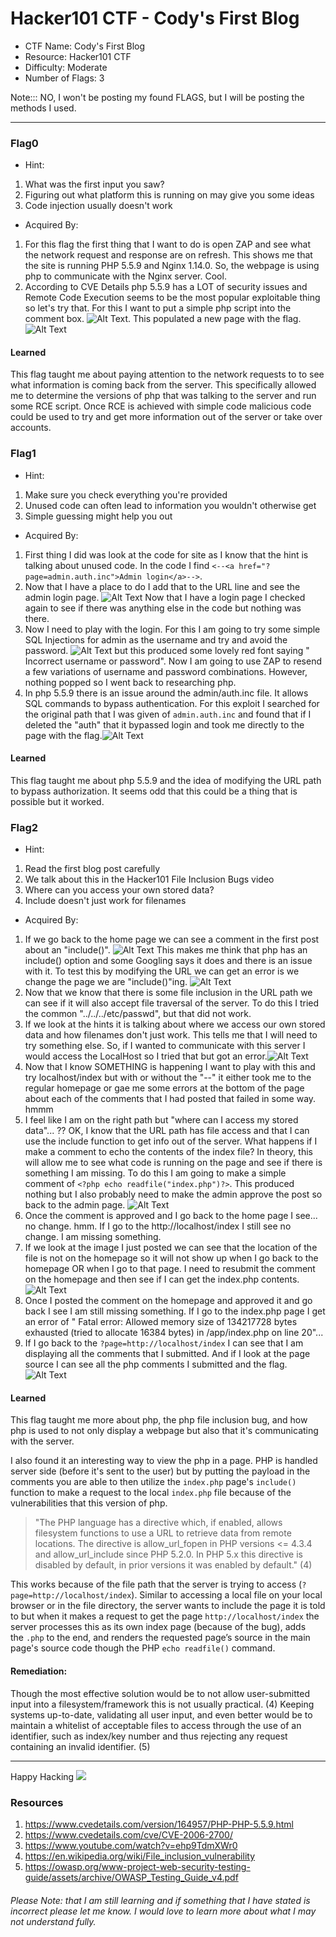 # Hacker101 CTF - Cody's First Blog

- CTF Name: Cody's First Blog
- Resource: Hacker101 CTF
- Difficulty: Moderate
- Number of Flags: 3

Note::: NO, I won't be posting my found FLAGS, but I will be posting the methods I used. 

<hr>



### Flag0
- Hint: 
 1. What was the first input you saw?
 2. Figuring out what platform this is running on may give you some ideas
 3. Code injection usually doesn't work
- Acquired By:
 1. For this flag the first thing that I want to do is open ZAP and see what the network request and response are on refresh. This shows me that the site is running PHP 5.5.9 and Nginx 1.14.0. So, the webpage is using php to communicate with the Nginx server. Cool. 
 2. According to CVE Details php 5.5.9 has a LOT of security issues and Remote Code Execution seems to be the most popular exploitable thing so let's try that. For this I want to put a simple php script into the comment box. ![Alt Text](https://dev-to-uploads.s3.amazonaws.com/i/zmkr55diowyv67pa61g0.png). This populated a new page with the flag.![Alt Text](https://dev-to-uploads.s3.amazonaws.com/i/daoih7oh47tl2mo2zwz5.png)

#### Learned
This flag taught me about paying attention to the network requests to to see what information is coming back from the server. This specifically allowed me to determine the versions of php that was talking to the server and run some RCE script. Once RCE is achieved with simple code malicious code could be used to try and get more information out of the server or take over accounts.

### Flag1
- Hint: 
 1. Make sure you check everything you're provided
 2. Unused code can often lead to information you wouldn't otherwise get
 3. Simple guessing might help you out
- Acquired By: 
 1. First thing I did was look at the code for site as I know that the hint is talking about unused code. In the code I find `<--<a href="?page=admin.auth.inc">Admin login</a>-->`. 
 2. Now that I have a place to do I add that to the URL line and see the admin login page. ![Alt Text](https://dev-to-uploads.s3.amazonaws.com/i/3ieubhtxaur9jxli3t3n.png) Now that I have a login page I checked again to see if there was anything else in the code but nothing was there. 
 3. Now I need to play with the login. For this I am going to try some simple SQL Injections for admin as the username and try and avoid the password. ![Alt Text](https://dev-to-uploads.s3.amazonaws.com/i/f5r1gy0sppej00v8t1iu.png) but this produced some lovely red font saying " Incorrect username or password". Now I am going to use ZAP to resend a few variations of username and password combinations. However, nothing popped so I went back to researching php.
 4. In php 5.5.9 there is an issue around the admin/auth.inc file. It allows SQL commands to bypass authentication. For this exploit I searched for the original path that I was given of `admin.auth.inc` and found that if I deleted the "auth" that it bypassed login and took me directly to the page with the flag.![Alt Text](https://dev-to-uploads.s3.amazonaws.com/i/solwg1tfux5am3l5nhwu.png)

#### Learned
This flag taught me about php 5.5.9 and the idea of modifying the URL path to bypass authorization. It seems odd that this could be a thing that is possible but it worked.

### Flag2
- Hint: 
 1. Read the first blog post carefully
 2. We talk about this in the Hacker101 File Inclusion Bugs video
 3. Where can you access your own stored data?
 4. Include doesn't just work for filenames
- Acquired By: 
 1. If we go back to the home page we can see a comment in the first post about an "include()". ![Alt Text](https://dev-to-uploads.s3.amazonaws.com/i/a0m5ki1gicgv2gkqjtzz.png) This makes me think that php has an include() option and some Googling says it does and there is an issue with it. To test this by modifying the URL we can get an error is we change the page we are "include()"ing. ![Alt Text](https://dev-to-uploads.s3.amazonaws.com/i/69xr1q6ak02vd6g4pwxr.png)
 2. Now that we know that there is some file inclusion in the URL path we can see if it will also accept file traversal of the server. To do this I tried the common "../../../etc/passwd", but that did not work.
 3. If we look at the hints it is talking about where we access our own stored data and how filenames don't just work. This tells me that I will need to try something else. So, if I wanted to communicate with this server I would access the LocalHost so I tried that but got an error.![Alt Text](https://dev-to-uploads.s3.amazonaws.com/i/mxd16ao8ergp8ro3hh5p.png)
 4. Now that I know SOMETHING is happening I want to play with this and try localhost/index but with or without the "--" it either took me to the regular homepage or gae me some errors at the bottom of the page about each of the comments that I had posted that failed in some way. hmmm
 5. I feel like I am on the right path but "where can I access my stored data"... ?? OK, I know that the URL path has file access and that I can use the include function to get info out of the server. What happens if I make a comment to echo the contents of the index file? In theory, this will allow me to see what code is running on the page and see if there is something I am missing. To do this I am going to make a simple comment of `<?php echo readfile("index.php")?>`. This produced nothing but I also probably need to make the admin approve the post so back to the admin page. ![Alt Text](https://dev-to-uploads.s3.amazonaws.com/i/ed1h0udopp937f3fuh5i.png)
 6. Once the comment is approved and I go back to the home page I see... no change. hmm. If I go to the http://localhost/index I still see no change. I am missing something.
 7. If we look at the image I just posted we can see that the location of the file is not on the homepage so it will not show up when I go back to the homepage OR when I go to that page. I need to resubmit the comment on the homepage and then see if I can get the index.php contents. ![Alt Text](https://dev-to-uploads.s3.amazonaws.com/i/99nlfifv5q2gqx54ueqr.png)
 8. Once I posted the comment on the homepage and approved it and go back I see I am still missing something. If I go to the index.php page I get an error of " Fatal error: Allowed memory size of 134217728 bytes exhausted (tried to allocate 16384 bytes) in /app/index.php on line 20"...
 9. If I go back to the `?page=http://localhost/index` I can see that I am displaying all the comments that I submitted. And if I look at the page source I can see all the php comments I submitted and the flag.![Alt Text](https://dev-to-uploads.s3.amazonaws.com/i/heb8ehe024fh8hstxd3f.png)

#### Learned
This flag taught me more about php, the php file inclusion bug, and how php is used to not only display a webpage but also that it's communicating with the server. 

I also found it an interesting way to view the php in a page. PHP is handled server side (before it's sent to the user) but by putting the payload in the comments you are able to then utilize the `index.php` page's `include()` function to make a request to the local `index.php` file because of the vulnerabilities that this version of php.

> "The PHP language has a directive which, if enabled, allows filesystem functions to use a URL to retrieve data from remote locations. The directive is allow_url_fopen in PHP versions <= 4.3.4 and allow_url_include since PHP 5.2.0. In PHP 5.x this directive is disabled by default, in prior versions it was enabled by default." (4)

This works because of the file path that the server is trying to access (`?page=http://localhost/index`). Similar to accessing a local file on your local browser or in the file directory, the server wants to include the page it is told to but when it makes a request to get the page `http://localhost/index` the server processes this as its own index page (because of the bug), adds the `.php` to the end, and renders the requested page’s source in the main page's source code though the PHP `echo readfile()` command.


#### Remediation:
Though the most effective solution would be to not allow user-submitted input into a filesystem/framework this is not usually practical. (4)
Keeping systems up-to-date, validating all user input, and even better would be to maintain a whitelist of acceptable files to access through the use of an identifier, such as index/key number and thus rejecting any request containing an invalid identifier. (5)


<hr>

Happy Hacking
![](https://media.giphy.com/media/l3vRmVv5P01I5NDAA/giphy.gif)

### Resources
1. https://www.cvedetails.com/version/164957/PHP-PHP-5.5.9.html
2. https://www.cvedetails.com/cve/CVE-2006-2700/
3. https://www.youtube.com/watch?v=ehp9TdmXWr0
4. https://en.wikipedia.org/wiki/File_inclusion_vulnerability
5. https://owasp.org/www-project-web-security-testing-guide/assets/archive/OWASP_Testing_Guide_v4.pdf

###### Please Note: that I am still learning and if something that I have stated is incorrect please let me know. I would love to learn more about what I may not understand fully.
